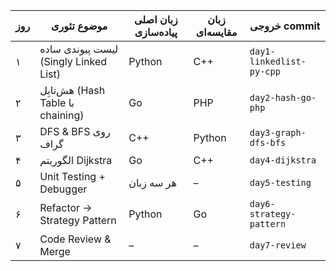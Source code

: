 | روز | موضوع تئوری                           | زبان اصلی پیاده‌سازی | زبان مقایسه‌ای | خروجی commit             |
| --- | ------------------------------------- | -------------------- | -------------- | ------------------------ |
| ۱   | لیست پیوندی ساده (Singly Linked List) | Python               | C++            | `day1-linkedlist-py-cpp` |
| ۲   | هش‌تابِل (Hash Table با chaining)     | Go                   | PHP            | `day2-hash-go-php`       |
| ۳   | DFS & BFS روی گراف                    | C++                  | Python         | `day3-graph-dfs-bfs`     |
| ۴   | الگوریتم Dijkstra                     | Go                   | C++            | `day4-dijkstra`          |
| ۵   | Unit Testing + Debugger               | هر سه زبان           | –              | `day5-testing`           |
| ۶   | Refactor → Strategy Pattern           | Python               | Go             | `day6-strategy-pattern`  |
| ۷   | Code Review & Merge                   | –                    | –              | `day7-review`            |

